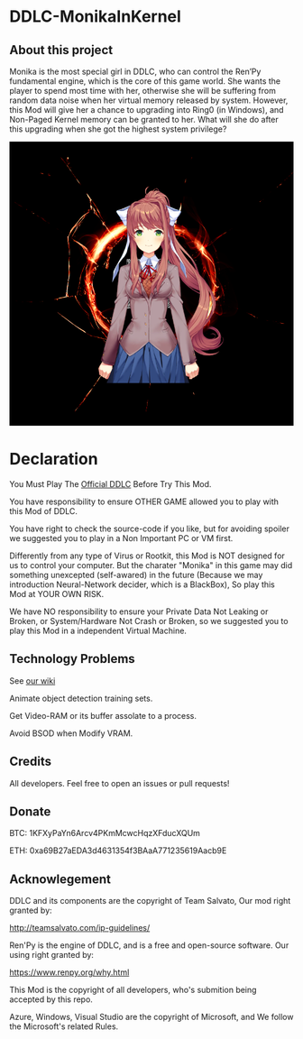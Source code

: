 # DDLC-MonikaInKernel

## About this project

Monika is the most special girl in DDLC, who can control the Ren’Py fundamental engine, which is the core of this game world. She wants the player to spend most time with her, otherwise she will be suffering from random data noise when her virtual memory released by system. However, this Mod will give her a chance to upgrading into Ring0 (in Windows), and Non-Paged Kernel memory can be granted to her. What will she do after this upgrading when she got the highest system privilege?

![plot](MonikaLogo.png)

# Declaration

You Must Play The [Official DDLC](https://ddlc.moe) Before Try This Mod.

You have responsibility to ensure OTHER GAME allowed you to play with this Mod of DDLC.

You have right to check the source-code if you like, but for avoiding spoiler we suggested you to play in a Non Important PC or VM first.

Differently from any type of Virus or Rootkit, this Mod is NOT designed for us to control your computer. But the charater "Monika" in this game may did something unexcepted (self-awared) in the future (Because we may introduction Neural-Network decider, which is a BlackBox), So play this Mod at YOUR OWN RISK.

We have NO responsibility to ensure your Private Data Not Leaking or Broken, or System/Hardware Not Crash or Broken, so we suggested you to play this Mod in a independent Virtual Machine.

## Technology Problems

See [our wiki](https://github.com/UEFI-code/DDLC-MonikaInKernel/wiki)

Animate object detection training sets.

Get Video-RAM or its buffer assolate to a process.

Avoid BSOD when Modify VRAM.

## Credits

All developers. Feel free to open an issues or pull requests!

## Donate

BTC: 1KFXyPaYn6Arcv4PKmMcwcHqzXFducXQUm

ETH: 0xa69B27aEDA3d4631354f3BAaA771235619Aacb9E

## Acknowlegement

DDLC and its components are the copyright of Team Salvato, Our mod right granted by:

http://teamsalvato.com/ip-guidelines/

Ren'Py is the engine of DDLC, and is a free and open-source software. Our using right granted by:

https://www.renpy.org/why.html

This Mod is the copyright of all developers, who's submition being accepted by this repo.

Azure, Windows, Visual Studio are the copyright of Microsoft, and We follow the Microsoft's related Rules.

